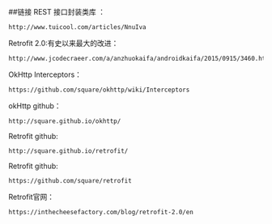 ##链接
REST 接口封装类库 ：

	http://www.tuicool.com/articles/NnuIva
	
Retrofit 2.0:有史以来最大的改进：

	http://www.jcodecraeer.com/a/anzhuokaifa/androidkaifa/2015/0915/3460.html

OkHttp Interceptors：

	https://github.com/square/okhttp/wiki/Interceptors
okHttp github：

	http://square.github.io/okhttp/
Retrofit github:

	http://square.github.io/retrofit/
Retrofit github:

	https://github.com/square/retrofit
Retrofit官网：

	https://inthecheesefactory.com/blog/retrofit-2.0/en
	